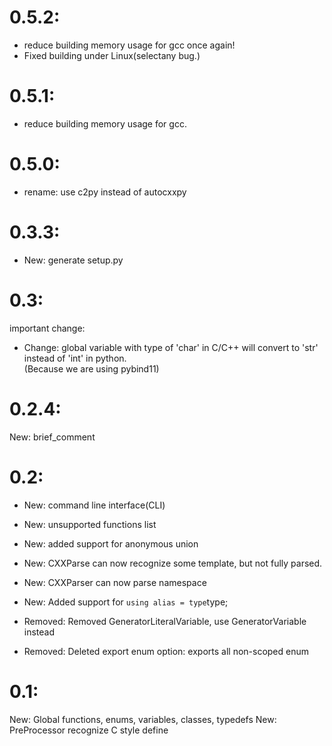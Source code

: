 # 0.5.2:
* reduce building memory usage for gcc once again!
* Fixed building under Linux(selectany bug.)

# 0.5.1:
* reduce building memory usage for gcc.

# 0.5.0:
* rename: use c2py instead of autocxxpy

# 0.3.3: 
* New: generate setup.py

# 0.3:
important change:
* Change: global variable with type of 'char' in C/C++ will convert to 'str' instead of 'int' in python.  
  (Because we are using pybind11)
 
# 0.2.4: 
 New: brief_comment
    
# 0.2:
* New: command line interface(CLI)
* New: unsupported functions list
* New: added support for anonymous union
* New: CXXParse can now recognize some template, but not fully parsed.
* New: CXXParser can now parse namespace
* New: Added support for ```using alias = type```type;

* Removed: Removed GeneratorLiteralVariable, use GeneratorVariable instead
* Removed: Deleted export enum option: exports all non-scoped enum

# 0.1:
New: Global functions, enums, variables, classes, typedefs
New: PreProcessor recognize C style define

